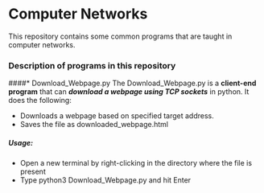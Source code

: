 # Computer Networks
 This repository contains some common programs that are taught in computer networks.
### Description of programs in this repository
####* Download_Webpage.py
 The Download_Webpage.py is a **client-end program** that can **_download a webpage using TCP sockets_** in python. It does the following:
 * Downloads a webpage based on specified target address.
 * Saves the file as downloaded_webpage.html
##### Usage:
  * Open a new terminal by right-clicking in the directory where the file is present
  * Type python3 Download_Webpage.py and hit Enter
